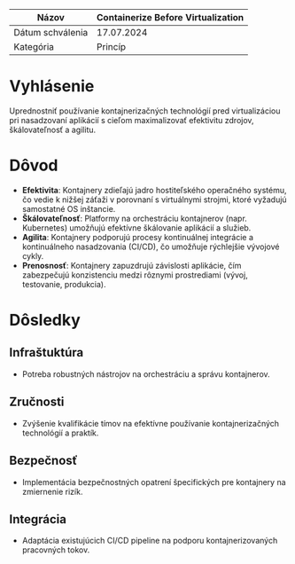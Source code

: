 | Názov | Containerize Before Virtualization |
|-|-|
| Dátum schválenia | 17.07.2024 |
| Kategória | Princíp |

# Vyhlásenie

Uprednostniť používanie kontajnerizačných technológií pred virtualizáciou pri nasadzovaní aplikácií s cieľom maximalizovať efektivitu zdrojov, škálovateľnosť a agilitu.

# Dôvod

- **Efektivita**: Kontajnery zdieľajú jadro hostiteľského operačného systému, čo vedie k nižšej záťaži v porovnaní s virtuálnymi strojmi, ktoré vyžadujú samostatné OS inštancie.
- **Škálovateľnosť**: Platformy na orchestráciu kontajnerov (napr. Kubernetes) umožňujú efektívne škálovanie aplikácií a služieb.
- **Agilita**: Kontajnery podporujú procesy kontinuálnej integrácie a kontinuálneho nasadzovania (CI/CD), čo umožňuje rýchlejšie vývojové cykly.
- **Prenosnosť**: Kontajnery zapuzdrujú závislosti aplikácie, čím zabezpečujú konzistenciu medzi rôznymi prostrediami (vývoj, testovanie, produkcia).

# Dôsledky

## Infraštuktúra

- Potreba robustných nástrojov na orchestráciu a správu kontajnerov.

## Zručnosti

- Zvýšenie kvalifikácie tímov na efektívne používanie kontajnerizačných technológií a praktík.

## Bezpečnosť

- Implementácia bezpečnostných opatrení špecifických pre kontajnery na zmiernenie rizík.

## Integrácia

- Adaptácia existujúcich CI/CD pipeline na podporu kontajnerizovaných pracovných tokov.
